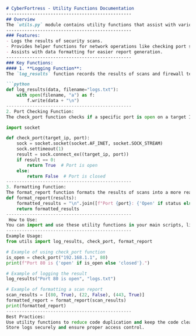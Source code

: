```markdown
# CyberFortress - Utility Functions Documentation
------------------------------------------------
## Overview
The `utils.py` module contains utility functions that assist with various tasks related to cybersecurity operations, such as logging, networking operations, and data formatting.
------------------------------------------------
### Features:
- Logs the results of security scans.
- Provides helper functions for network operations like checking port status.
- Assists with data formatting for easier report generation.
------------------------------------------------
### Key Functions:
#### 1. **Logging Function**:
The `log_results` function records the results of scans and firewall tests, saving them to a log file.

```python
def log_results(data, filename="logs.txt"):
    with open(filename, "a") as f:
        f.write(data + "\n")
------------------------------------------------
2. Port Checking Function:
The check_port function checks if a specific port is open on a target IP.

import socket

def check_port(target_ip, port):
    sock = socket.socket(socket.AF_INET, socket.SOCK_STREAM)
    sock.settimeout(1)
    result = sock.connect_ex((target_ip, port))
    if result == 0:
        return True  # Port is open
    else:
        return False  # Port is closed
------------------------------------------------
3. Formatting Function:
The format_report function formats the results of scans into a more readable format.
def format_report(results):
    formatted_results = "\n".join([f"Port {port}: {'Open' if status else 'Closed'}" for port, status in results])
    return formatted_results
------------------------------------------------
 How to Use:
You can import and use these utility functions in your main scripts, like scanner.py or firewall.py, to log results, check port statuses, and format reports.
------------------------------------------------
Example Usage:
from utils import log_results, check_port, format_report

# Example of using check_port function
is_open = check_port("192.168.1.1", 80)
print(f"Port 80 is {'open' if is_open else 'closed'}.")

# Example of logging the result
log_results("Port 80 is open", "logs.txt")

# Example of formatting a scan report
scan_results = [(80, True), (22, False), (443, True)]
formatted_report = format_report(scan_results)
print(formatted_report)
------------------------------------------------
Best Practices:
Use utility functions to reduce code duplication and keep the code clean.
Store logs securely and ensure proper access control.